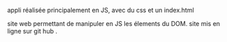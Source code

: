 appli réalisée principalement en JS, avec du css et un index.html 

site web permettant de manipuler en JS les élements du DOM.
site mis en ligne sur git hub .
